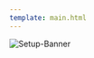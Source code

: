 ```yaml
---
template: main.html
---
```


![Setup-Banner](https://raw.githubusercontent.com/ExpressLRS/ExpressLRS-hardware/master/img/quick-start.png)
